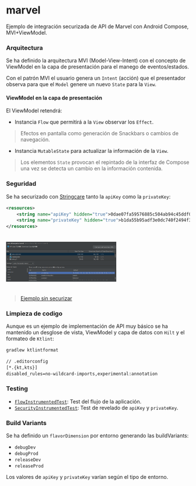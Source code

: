 # marvel

Ejemplo de integración securizada de API de Marvel con Android Compose, MVI+ViewModel.

### Arquitectura

Se ha definido la arquitectura MVI (Model-View-Intent) con el concepto de ViewModel en la capa de presentación para el manego de eventos/estados.

Con el patrón MVI el usuario genera un `Intent` (acción) que el presentador observa para que el `Model` genere un nuevo `State` para la `View`.

#### ViewModel en la capa de presentación

El ViewModel retendrá:

- Instancia `Flow` que permitirá a la `View` observar los `Effect`.
> Efectos en pantalla como generación de Snackbars o cambios de navegación.
- Instancia `MutableState` para actualizar la información de la `View`.
> Los elementos `State` provocan el repintado de la interfaz de Compose una vez se detecta un cambio en la información contenida.

### Seguridad

Se ha securizado con [Stringcare](https://github.com/stringcare) tanto la `apiKey` como la `privateKey`:

```xml
<resources>
    <string name="apiKey" hidden="true">0dae07fa59576885c504ab94c45ddf0f</string>
    <string name="privateKey" hidden="true">b1da55b95adf3e0dc740f2494f3233088ff54d9b</string>
</resources>
```

<img width="60%" vspace="20" src="https://github.com/efraespada/marvel/raw/develop/images/secure.png">

> [Ejemplo sin securizar](https://github.com/efraespada/marvel/raw/develop/images/not_secure.png)

### Limpieza de codigo

Aunque es un ejemplo de implementación de API muy básico se ha mantenido un desglose de vista, ViewModel y capa de datos con `Hilt` y el formateo de `Ktlint`:

```bash
gradlew ktlintformat
```
```txt
// .editorconfig
[*.{kt,kts}]
disabled_rules=no-wildcard-imports,experimental:annotation
```

### Testing

- [`FlowInstrumentedTest`](https://github.com/efraespada/marvel/blob/master/app/src/androidTest/java/com/efraespada/marvel/FlowInstrumentedTest.kt): Test del flujo de la aplicación.
- [`SecurityInstrumentedTest`](https://github.com/efraespada/marvel/blob/master/app/src/androidTest/java/com/efraespada/marvel/SecurityInstrumentedTest.kt): Test de revelado de `apiKey` y `privateKey`.

### Build Variants

Se ha definido un `flavorDimension` por entorno generando las buildVariants:

- `debugDev`
- `debugProd`
- `releaseDev`
- `releaseProd`

Los valores de `apiKey` y `privateKey` varían según el tipo de entorno.

